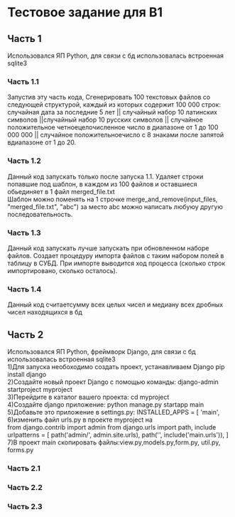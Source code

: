 # Тестовое задание для B1  
## Часть 1  
Использовался ЯП Python, для связи с бд использовалась встроенная sqlite3
### Часть 1.1  
Запустив эту часть кода, Сгенерировать 100 текстовых файлов со следующей структурой, каждый из которых содержит 100 000 строк:  
случайная дата за последние 5 лет || случайный набор 10 латинских символов ||случайный набор 10 русских символов || случайное положительное четноецелочисленное число в диапазоне от 1 до 100 000 000 || случайное положительноечисло с 8 знаками после запятой вдиапазоне от 1 до 20.
### Часть 1.2  
Данный код запускать только после запуска 1.1. Удаляет строки попавшие под шаблон, в каждом из 100 файлов и оставшиеся обьединяет в 1 файл merged_file.txt  
Шаблон можно поменять на 1 строчке merge_and_remove(input_files, "merged_file.txt", "abc") за место abc можно написать любуюу другую последовательность.
### Часть 1.3  
Данный код запускать лучше запускать при обновленном наборе файлов. Создает процедуру импорта файлов с таким набором полей в таблицу в СУБД. При импорте выводится ход процесса (сколько строк импортировано, сколько осталось).  
### Часть 1.4  
Данный код считаетсумму всех целых чисел и медиану всех дробных чисел находящихся в бд
## Часть 2
Использовался ЯП Python, фреймворк Django, для связи с бд использовалась встроенная sqlite3  
1)Для запуска необоходимо создать проект, устанавливаем Django pip install django  
2)Создайте новый проект Django с помощью команды: django-admin startproject myproject  
3)Перейдите в каталог вашего проекта: cd myproject  
4)Создайте django приложение: python manage.py startapp main  
5)Добавьте это приложение в settings.py: 
INSTALLED_APPS = [
    'main',
6)изменить файл urls.py в проекте myproject на  
from django.contrib import admin
from django.urls import path, include
urlpatterns = [
    path('admin/', admin.site.urls),
    path('', include('main.urls')),
]  
7)В проект main скопировать файлы:view.py,models.py,form.py, util.py, forms.py
### Часть 2.1
### Часть 2.2
### Часть 2.3
